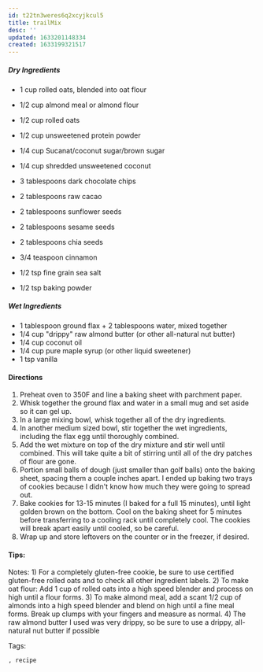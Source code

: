```yaml
---
id: t22tn3weres6q2xcyjkcul5
title: trailMix
desc: ''
updated: 1633201148334
created: 1633199321517
---
```


##### Dry Ingredients

* 1 cup rolled oats, blended into oat flour
* 1/2 cup almond meal or almond flour
* 1/2 cup rolled oats
* 1/2 cup unsweetened protein powder
* 1/4 cup Sucanat/coconut sugar/brown sugar
* 1/4 cup shredded unsweetened coconut
* 3 tablespoons dark chocolate chips

* 2 tablespoons raw cacao
* 2 tablespoons sunflower seeds
* 2 tablespoons sesame seeds
* 2 tablespoons chia seeds
* 3/4 teaspoon cinnamon
* 1/2 tsp fine grain sea salt
* 1/2 tsp baking powder

##### Wet Ingredients

* 1 tablespoon ground flax + 2 tablespoons water, mixed together
* 1/4 cup "drippy" raw almond butter (or other all-natural nut butter)
* 1/4 cup coconut oil
* 1/4 cup pure maple syrup (or other liquid sweetener)
* 1 tsp vanilla

#### Directions

1. Preheat oven to 350F and line a baking sheet with parchment paper.
2. Whisk together the ground flax and water in a small mug and set aside so it can gel up.
3. In a large mixing bowl, whisk together all of the dry ingredients.
4. In another medium sized bowl, stir together the wet ingredients, including the flax egg until thoroughly combined.
5. Add the wet mixture on top of the dry mixture and stir well until combined. This will take quite a bit of stirring until all of the dry patches of flour are gone.
6. Portion small balls of dough (just smaller than golf balls) onto the baking sheet, spacing them a couple inches apart. I ended up baking two trays of cookies because I didn't know how much they were going to spread out.
7. Bake cookies for 13-15 minutes (I baked for a full 15 minutes), until light golden brown on the bottom. Cool on the baking sheet for 5 minutes before transferring to a cooling rack until completely cool. The cookies will break apart easily until cooled, so be careful.
8. Wrap up and store leftovers on the counter or in the freezer, if desired.

#### Tips:

Notes: 1) For a completely gluten-free cookie, be sure to use certified gluten-free rolled oats and to check all other ingredient labels. 2) To make oat flour: Add 1 cup of rolled oats into a high speed blender and process on high until a flour forms. 3) To make almond meal, add a scant 1/2 cup of almonds into a high speed blender and blend on high until a fine meal forms. Break up clumps with your fingers and measure as normal. 4) The raw almond butter I used was very drippy, so be sure to use a drippy, all-natural nut butter if possible

Tags:

    , recipe
